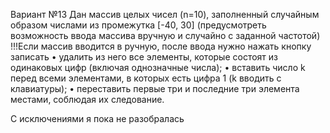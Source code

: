 Вариант №13
Дан массив целых чисел (n=10), заполненный случайным образом числами из
промежутка [-40, 30] (предусмотреть возможность ввода массива вручную и случайно с
заданной частотой)
!!!Если массив вводится в ручную, после ввода нужно нажать кнопку записать 
• удалить из него все элементы, которые состоят из одинаковых цифр (включая
однозначные числа);
• вставить число k перед всеми элементами, в которых есть цифра 1 (k вводить с
клавиатуры);
• переставить первые три и последние три элемента местами, соблюдая их следование.


С исключениями я пока не разобралась
